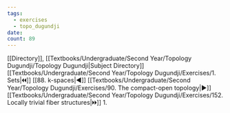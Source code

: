 ```yaml
---
tags:
  - exercises
  - topo_dugundji
date: 
count: 89
---
```

[[Directory]], [[Textbooks/Undergraduate/Second Year/Topology Dugundji/Topology Dugundji|Subject Directory]]
[[Textbooks/Undergraduate/Second Year/Topology Dugundji/Exercises/1. Sets|🞀🞀]] [[88. k-spaces|◀]] [[Textbooks/Undergraduate/Second Year/Topology Dugundji/Exercises/90. The compact-open topology|▶]] [[Textbooks/Undergraduate/Second Year/Topology Dugundji/Exercises/152. Locally trivial fiber structures|🞂🞂]]
1. 